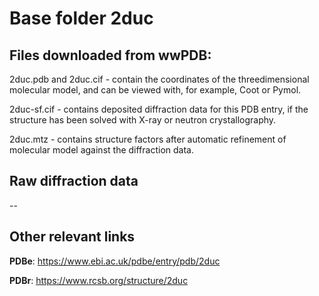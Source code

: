 # Base folder 2duc

## Files downloaded from wwPDB:

2duc.pdb and 2duc.cif - contain the coordinates of the threedimensional molecular model, and can be viewed with, for example, Coot or Pymol.

2duc-sf.cif - contains deposited diffraction data for this PDB entry, if the structure has been solved with X-ray or neutron crystallography.

2duc.mtz - contains structure factors after automatic refinement of molecular model against the diffraction data.

## Raw diffraction data

--<br> 

## Other relevant links 
**PDBe**:  https://www.ebi.ac.uk/pdbe/entry/pdb/2duc
 
**PDBr**: https://www.rcsb.org/structure/2duc 

